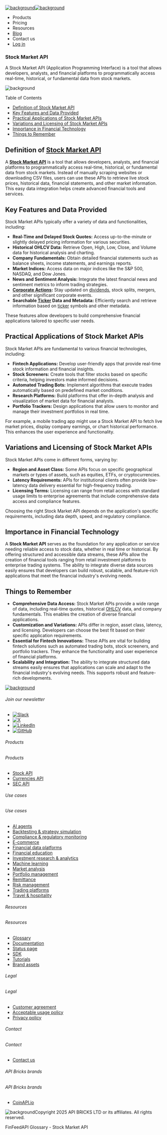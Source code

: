 [![background](/_next/image?url=https%3A%2F%2Fcdn.sanity.io%2Fimages%2Fxpx4czto%2Fproduction%2Fc9a795fc7fb3558997d636211a44e71eb59288f0-773x184.png&w=1920&q=75)![background](https://cdn.sanity.io/images/xpx4czto/production/875913d8710b3054c19fad19673dc5592614265e-773x184.svg)](/)

* Products
* Pricing
* Resources
* [Blog](/blog)
* Contact us
* [Log in](https://console.finfeedapi.com/?link=/apikeys/create)

### Stock Market API

A Stock Market API (Application Programming Interface) is a tool that allows developers, analysts, and financial platforms to programmatically access real-time, historical, or fundamental data from stock markets.

![background](https://cdn.sanity.io/images/xpx4czto/production/999c709b2777af013884c6e2623e9aa699585a06-429x429.svg)

Table of Contents

* [Definition of Stock Market API](#link-54e57d01a25a)
* [Key Features and Data Provided](#link-4fa0f5b511ff)
* [Practical Applications of Stock Market APIs](#link-6287ea2a441e)
* [Variations and Licensing of Stock Market APIs](#link-d28872722600)
* [Importance in Financial Technology](#link-9dc69265a7a1)
* [Things to Remember](#link-4b335e146e78)

Definition of [Stock Market API](https://www.finfeedapi.com/blog/what-is-stock-market-data-api)
-----------------------------------------------------------------------------------------------

A **[Stock Market API](https://www.finfeedapi.com/blog/what-is-stock-market-data-api)** is a tool that allows developers, analysts, and financial platforms to programmatically access real-time, historical, or fundamental data from stock markets. Instead of manually scraping websites or downloading CSV files, users can use these APIs to retrieve live stock prices, historical data, financial statements, and other market information. This easy data integration helps create advanced financial tools and services.

Key Features and Data Provided
------------------------------

Stock Market APIs typically offer a variety of data and functionalities, including:

* **Real-Time and Delayed Stock Quotes:** Access up-to-the-minute or slightly delayed pricing information for various securities.
* **Historical OHLCV Data:** Retrieve Open, High, Low, Close, and Volume data for historical analysis and charting.
* **Company Fundamentals:** Obtain detailed financial statements such as balance sheets, income statements, and earnings reports.
* **Market Indices:** Access data on major indices like the S&P 500, NASDAQ, and Dow Jones.
* **News and Sentiment Analysis:** Integrate the latest financial news and sentiment metrics to inform trading strategies.
* **[Corporate Actions](https://www.finfeedapi.com/learn/glossary/corporate-actions):** Stay updated on [dividends](https://www.finfeedapi.com/learn/glossary/dividends), stock splits, mergers, and other significant corporate events.
* **Searchable [Ticker](https://www.finfeedapi.com/learn/glossary/ticker) Data and Metadata:** Efficiently search and retrieve information based on [ticker](https://www.finfeedapi.com/learn/glossary/ticker) symbols and other metadata.

These features allow developers to build comprehensive financial applications tailored to specific user needs.

Practical Applications of Stock Market APIs
-------------------------------------------

Stock Market APIs are fundamental to various financial technologies, including:

* **Fintech Applications:** Develop user-friendly apps that provide real-time stock information and financial insights.
* **Stock Screeners:** Create tools that filter stocks based on specific criteria, helping investors make informed decisions.
* **Automated Trading Bots:** Implement algorithms that execute trades automatically based on predefined market conditions.
* **Research Platforms:** Build platforms that offer in-depth analysis and visualization of market data for financial analysts.
* **Portfolio Trackers:** Design applications that allow users to monitor and manage their investment portfolios in real time.

For example, a mobile trading app might use a Stock Market API to fetch live market prices, display company earnings, or chart historical performance. This enhances the user experience and functionality.

Variations and Licensing of Stock Market APIs
---------------------------------------------

Stock Market APIs come in different forms, varying by:

* **Region and Asset Class:** Some APIs focus on specific geographical markets or types of assets, such as equities, ETFs, or cryptocurrencies.
* **Latency Requirements:** APIs for institutional clients often provide low-latency data delivery essential for high-frequency trading.
* **Licensing Terms:** Licensing can range from retail access with standard usage limits to enterprise agreements that include comprehensive data access and compliance features.

Choosing the right Stock Market API depends on the application's specific requirements, including data depth, speed, and regulatory compliance.

Importance in Financial Technology
----------------------------------

A **Stock Market API** serves as the foundation for any application or service needing reliable access to stock data, whether in real time or historical. By offering structured and accessible data streams, these APIs allow the creation of financial tools ranging from retail investment platforms to enterprise trading systems. The ability to integrate diverse data sources easily ensures that developers can build robust, scalable, and feature-rich applications that meet the financial industry's evolving needs.

Things to Remember
------------------

* **Comprehensive Data Access:** Stock Market APIs provide a wide range of data, including real-time quotes, historical [OHLCV](https://www.finfeedapi.com/learn/glossary/ohlcv) data, and company fundamentals. This enables the creation of diverse financial applications.
* **Customization and Variations:** APIs differ in region, asset class, latency, and licensing. Developers can choose the best fit based on their specific application requirements.
* **Essential for Fintech Innovations:** These APIs are vital for building fintech solutions such as automated trading bots, stock screeners, and portfolio trackers. They enhance the functionality and user experience of financial platforms.
* **Scalability and Integration:** The ability to integrate structured data streams easily ensures that applications can scale and adapt to the financial industry's evolving needs. This supports robust and feature-rich developments.

[![background](https://cdn.sanity.io/images/xpx4czto/production/8a2788aebc71f7f5dce82eb1b7a5e5cec9a64838-773x184.svg)](/)

###### Join our newsletter

* [![Slack](https://cdn.sanity.io/images/xpx4czto/production/26371f7c1474b3ce9e67c32e006a140ddd704b95-512x512.svg)](https://finfeedapi.slack.com/x-p8539721774929-8529109118914-8531038476964/messages/C08FVM7P68H)
* [![X](/_next/image?url=https%3A%2F%2Fcdn.sanity.io%2Fimages%2Fxpx4czto%2Fproduction%2F0aa41878d0ceb77292d9f847b2f4e21d688460c1-2400x2453.png&w=64&q=75)](https://x.com/FinFeedAPI "Follow FinFeedAPI on X")
* [![LinkedIn](/_next/image?url=https%3A%2F%2Fcdn.sanity.io%2Fimages%2Fxpx4czto%2Fproduction%2Fb9ce6f119974543779bbcad7563e234be8edd900-840x779.png&w=64&q=75)](https://www.linkedin.com/company/finfeedapi/?viewAsMember=true "Join FinFeedAPI on LinkedIn")
* [![GitHub](https://cdn.sanity.io/images/xpx4czto/production/f202b6faccfd5cc46299b976c2635fee60b55aa0-98x96.svg)](https://github.com/api-bricks/api-bricks-sdk/tree/master/finfeedapi)

###### Products

###### Products

* [Stock API](/products/stock-api)
* [Currencies API](/products/currencies-api)
* [SEC API](/products/sec-api)

###### Use cases

###### Use cases

* [AI agents](/use-case/ai-agents)
* [Backtesting & strategy simulation](/use-case/backtesting-strategy-simulation)
* [Compliance & regulatory monitoring](/use-case/compliance-regulatory-monitoring)
* [E-commerce](/use-case/e-commerce)
* [Financial data platforms](/use-case/financial-data-platforms)
* [Financial education](/use-case/education-platforms)
* [Investment research & analytics](/use-case/investment-research-analytics)
* [Machine learning](/use-case/machine-learning)
* [Market analysis](/use-case/market-analysis)
* [Portfolio management](/use-case/portfolio-management)
* [Remittance](/use-case/remittance)
* [Risk management](/use-case/risk-management)
* [Trading platforms](/use-case/trading-platforms)
* [Travel & hospitality](/use-case/travel-hospitality)

###### Resources

###### Resources

* [Glossary](/learn/glossary)
* [Documentation](https://docs.finfeedapi.com/)
* [Status page](https://status.finfeedapi.com/)
* [SDK](https://github.com/api-bricks/api-bricks-sdk/tree/master/finfeedapi)
* [Tutorials](https://github.com/api-bricks/api-bricks-sdk/tree/master/finfeedapi/sec-api-rest/tutorials)
* [Brand assets](https://brandfetch.com/finfeedapi.com)

###### Legal

###### Legal

* [Customer agreement](/legal#link-479af90ac5b8)
* [Acceptable usage policy](/legal#link-469068dc1416)
* [Privacy policy](/legal#link-192d9f962f94)

###### Contact

###### Contact

* [Contact us](/contact-us)

###### API Bricks brands

###### API Bricks brands

* [CoinAPI.io](https://www.coinapi.io/?utm_source=finfeedapi&utm_medium=referral&utm_campaign=finfeedapi_footer)

![background](https://cdn.sanity.io/images/xpx4czto/production/33a64ee50c88a79ba86cc35ba36e9eb13987bbe7-152x184.svg)Copyright 2025 API BRICKS LTD or its affiliates. All rights reserved.

FinFeedAPI Glossary - Stock Market API